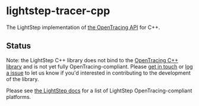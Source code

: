 # lightstep-tracer-cpp

The LightStep implementation of [the OpenTracing API](http://opentracing.io/) for C++. 

## Status 

Note: the LightStep C++ library does not bind to the [OpenTracing C++ library](https://github.com/opentracing/opentracing-cpp) and is not yet fully OpenTracing-compliant. Please [get in touch](mailto:hello@lightstep.com) or [log a issue](https://github.com/lightstep/lightstep-tracer-cpp/issues) to let us know if you'd interested in contributing to the development of the library. 

Please see [the LightStep docs](http://lightstep.com/docs/) for a list of LightStep OpenTracing-compliant platforms.
